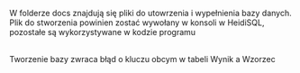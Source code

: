 W folderze docs znajdują się pliki do utowrzenia i wypełnienia bazy danych. 
Plik do stworzenia powinien zostać wywołany w konsoli w HeidiSQL, pozostałe są wykorzystywane w kodzie programu

<br>
Tworzenie bazy zwraca błąd o kluczu obcym w tabeli Wynik a Wzorzec